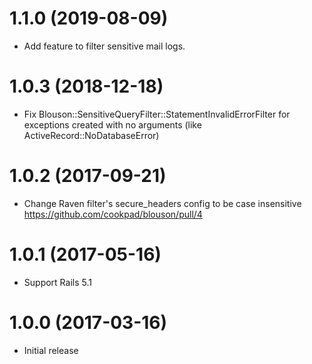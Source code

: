 # 1.1.0 (2019-08-09)
- Add feature to filter sensitive mail logs.

# 1.0.3 (2018-12-18)
- Fix Blouson::SensitiveQueryFilter::StatementInvalidErrorFilter for exceptions created with no arguments (like ActiveRecord::NoDatabaseError)

# 1.0.2 (2017-09-21)
- Change Raven filter's secure_headers config to be case insensitive https://github.com/cookpad/blouson/pull/4

# 1.0.1 (2017-05-16)
- Support Rails 5.1

# 1.0.0 (2017-03-16)
- Initial release
